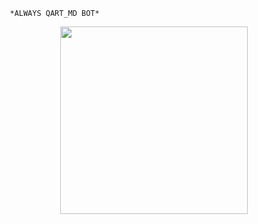 
       *ALWAYS QART_MD BOT*

<p align="center">
  <img src="https://files.catbox.moe/2md9k8.jpg" width="300"/>
</p>


